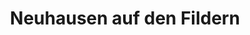 ---
title: Neuhausen auf den Fildern
url: /neuhausen-auf-den-fildern/
latitude: 48.683
longitude: 9.279
---